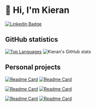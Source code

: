# 👋 Hi, I'm Kieran

[![Linkedin Badge](https://img.shields.io/badge/-kieranpotts-blue?style=flat-square&logo=Linkedin&logoColor=white&link=https://www.linkedin.com/in/kieranpotts/)](https://www.linkedin.com/in/kieranpotts/)

## GitHub statistics

[![Top Languages](https://github-readme-stats.vercel.app/api/top-langs/?username=kieranpotts&layout=donut&cache_seconds=86400&custom_title=Languages)](https://github.com/kieranpotts)
![Kieran's GitHub stats](https://github-readme-stats.vercel.app/api?username=kieranpotts&show_icons=true&hide_rank=true&cache_seconds=86400&custom_title=Activity)

## Personal projects

[![Readme Card](https://github-readme-stats.vercel.app/api/pin/?username=kieranpotts&repo=bootstrap&cache_seconds=86400)](https://github.com/kieranpotts/bootstrap)
[![Readme Card](https://github-readme-stats.vercel.app/api/pin/?username=kieranpotts&repo=actions&cache_seconds=86400)](https://github.com/kieranpotts/actions)

[![Readme Card](https://github-readme-stats.vercel.app/api/pin/?username=kieranpotts&repo=dotfiles&cache_seconds=86400)](https://github.com/kieranpotts/dotfiles)
[![Readme Card](https://github-readme-stats.vercel.app/api/pin/?username=kieranpotts&repo=devtools&cache_seconds=86400)](https://github.com/kieranpotts/devtools)

[![Readme Card](https://github-readme-stats.vercel.app/api/pin/?username=kieranpotts&repo=ocean&cache_seconds=86400)](https://github.com/kieranpotts/ocean)
[![Readme Card](https://github-readme-stats.vercel.app/api/pin/?username=kieranpotts&repo=rfcs&cache_seconds=86400)](https://github.com/kieranpotts/rfcs)
